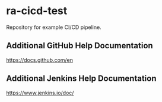 # ra-cicd-test
Repository for example CI/CD pipeline.

## Additional GitHub Help Documentation
https://docs.github.com/en

## Additional Jenkins Help Documentation
https://www.jenkins.io/doc/

